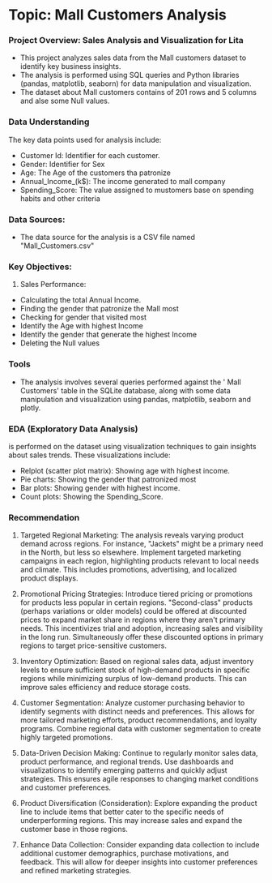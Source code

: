 # Topic:  Mall Customers Analysis

### Project Overview: Sales Analysis and Visualization for Lita

- This project analyzes sales data from the Mall customers dataset to identify key business insights. 
- The analysis is performed using SQL queries and Python libraries (pandas, matplotlib, seaborn) for data manipulation and visualization.
- The dataset about Mall customers contains of 201 rows and 5 columns and alse some Null values.


### Data Understanding

The key data points used for analysis include:
- Customer Id: Identifier for each customer.
- Gender: Identifier for Sex
- Age: The Age of the customers tha patronize
- Annual_Income_(k$): The income generated to mall company
- Spending_Score: The value assigned to mustomers base on spending habits and other criteria 

### Data Sources:
- The data source for the analysis is a CSV file named "Mall_Customers.csv"

### Key Objectives:

1. Sales Performance:
- Calculating the total Annual Income.
- Finding the gender that patronize the Mall most
- Checking for gender that visited most
- Identify the Age with highest Income
- Identify the gender that generate the highest Income
- Deleting the Null values

### Tools

- The analysis involves several queries performed against the ' Mall Customers' table in the SQLite database,
  along with some data manipulation and visualization using pandas, matplotlib, seaborn and plotly.

###  EDA (Exploratory Data Analysis)
 is performed on the dataset using visualization techniques to gain insights about sales trends. These visualizations include:
- Relplot (scatter plot matrix): Showing age with highest income.
- Pie charts: Showing the gender that patronized most
- Bar plots: Showing gender with highest income.
- Count plots: Showing the Spending_Score.

### Recommendation

1. Targeted Regional Marketing:
The analysis reveals varying product demand across regions.  For instance, "Jackets" might be a primary need in the North, but less so elsewhere.  Implement targeted marketing campaigns in each region, highlighting products relevant to local needs and climate.  This includes promotions, advertising, and localized product displays.

2. Promotional Pricing Strategies:
Introduce tiered pricing or promotions for products less popular in certain regions.  "Second-class" products (perhaps variations or older models) could be offered at discounted prices to expand market share in regions where they aren't primary needs. This incentivizes trial and adoption, increasing sales and visibility in the long run.  Simultaneously offer these discounted options in primary regions to target price-sensitive customers.

3. Inventory Optimization:
Based on regional sales data, adjust inventory levels to ensure sufficient stock of high-demand products in specific regions while minimizing surplus of low-demand products.  This can improve sales efficiency and reduce storage costs.

4. Customer Segmentation:
Analyze customer purchasing behavior to identify segments with distinct needs and preferences. This allows for more tailored marketing efforts, product recommendations, and loyalty programs.  Combine regional data with customer segmentation to create highly targeted promotions.

5. Data-Driven Decision Making:
Continue to regularly monitor sales data, product performance, and regional trends.  Use dashboards and visualizations to identify emerging patterns and quickly adjust strategies. This ensures agile responses to changing market conditions and customer preferences.

6. Product Diversification (Consideration):
Explore expanding the product line to include items that better cater to the specific needs of underperforming regions.   This may increase sales and expand the customer base in those regions.

7. Enhance Data Collection:
Consider expanding data collection to include additional customer demographics, purchase motivations, and feedback.  This will allow for deeper insights into customer preferences and refined marketing strategies.
